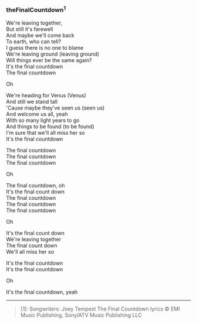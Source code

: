 ### theFinalCountdown<sup>1</sup>

We're leaving together,  
But still it's farewell  
And maybe we'll come back  
To earth, who can tell?  
I guess there is no one to blame  
We're leaving ground (leaving ground)  
Will things ever be the same again?  
It's the final countdown  
The final countdown  

Oh  

We're heading for Venus (Venus)  
And still we stand tall  
'Cause maybe they've seen us (seen us)  
And welcome us all, yeah  
With so many light years to go  
And things to be found (to be found)  
I'm sure that we'll all miss her so  
It's the final countdown  

The final countdown  
The final countdown  
The final countdown  

Oh  

The final countdown, oh  
It's the final count down  
The final countdown  
The final countdown  
The final countdown  

Oh  

It's the final count down  
We're leaving together  
The final count down  
We'll all miss her so  

It's the final countdown  
It's the final countdown  

Oh
  
It's the final countdown, yeah 

_______

> [1]: Songwriters: Joey Tempest
> The Final Countdown lyrics © EMI Music Publishing, Sony/ATV Music Publishing LLC
